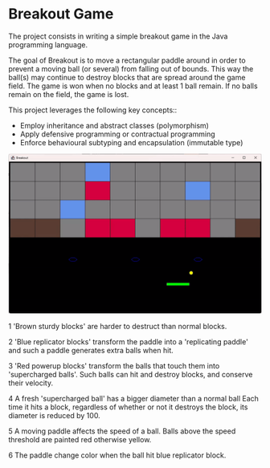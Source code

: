 # Breakout Game

The project consists in writing a simple breakout game in the Java programming language.

The goal of Breakout is to move a rectangular paddle around in order to prevent a moving ball (or several) from falling out of bounds. 
This way the ball(s) may continue to destroy blocks that are spread around the game field. 
The game is won when no blocks and at least 1 ball remain. If no balls remain on the field, the game is lost.

This project leverages the following key concepts::
* Employ inheritance and abstract classes (polymorphism)
* Apply defensive programming or contractual programming
* Enforce behavioural subtyping and encapsulation (immutable type)

![alt text](high_quality_video_demo.gif)

1 'Brown sturdy blocks' are harder to destruct than normal blocks.

2 'Blue replicator blocks' transform the paddle into a 'replicating paddle' and such a paddle generates extra balls when hit.

3 'Red powerup blocks' transform the balls that touch them into 'supercharged balls'. Such balls can hit and destroy blocks, and conserve their velocity.

4 A fresh 'supercharged ball' has a bigger diameter than a normal ball
  Each time it hits a block, regardless of whether or not it destroys the block, its diameter is reduced by 100.

5 A moving paddle affects the speed of a ball. Balls above the speed threshold are painted red otherwise yellow.

6 The paddle change color when the ball hit blue replicator block.


